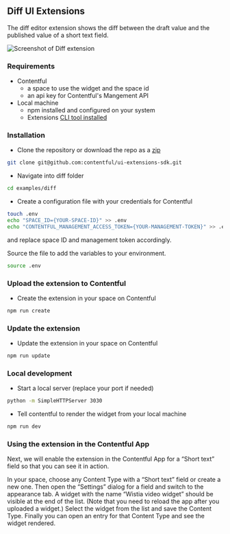 Diff UI Extensions
-------------

The diff editor extension shows the diff between the draft value and the published value of a short text field.

![Screenshot of Diff extension](http://contentful.github.io/extensions/assets/diff-extension.png)

### Requirements

- Contentful
    - a space to use the widget and the space id
    - an api key for Contentful's Mangement API
- Local machine
    - npm installed and configured on your system
    - Extensions [CLI tool installed](https://github.com/contentful/contentful-extension-cli)

### Installation

- Clone the repository or download the repo as a [zip](https://github.com/contentful/ui-extensions-sdk/archive/master.zip)
```bash
git clone git@github.com:contentful/ui-extensions-sdk.git
```
- Navigate into diff folder
```bash
cd examples/diff
```
- Create a configuration file with your credentials for Contentful
```bash
touch .env
echo "SPACE_ID={YOUR-SPACE-ID}" >> .env
echo "CONTENTFUL_MANAGEMENT_ACCESS_TOKEN={YOUR-MANAGEMENT-TOKEN}" >> .env
```
and replace space ID and management token accordingly.

Source the file to add the variables to your environment.
```bash
source .env
```
### Upload the extension to Contentful

- Create the extension in your space on Contentful
```bash
npm run create
```

### Update the extension

- Update the extension in your space on Contentful
```bash
npm run update
```

### Local development

- Start a local server (replace your port if needed)
```bash
python -m SimpleHTTPServer 3030
```
- Tell contentful to render the widget from your local machine
```bash
npm run dev
```

### Using the extension in the Contentful App

Next, we will enable the extension in the Contentful App for a “Short text” field so that you can see it in action.

In your space, choose any Content Type with a “Short text” field or create a new one. Then open the “Settings” dialog for a field and switch to the appearance tab. A widget with the name “Wistia video widget” should be visible at the end of the list. (Note that you need to reload the app after you uploaded a widget.) Select the widget from the list and save the Content Type. Finally you can open an entry for that Content Type and see the widget rendered.
